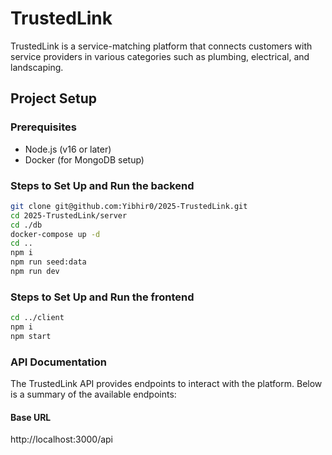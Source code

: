 # TrustedLink

TrustedLink is a service-matching platform that connects customers with service providers in various categories such as plumbing, electrical, and landscaping.

## Project Setup

### Prerequisites

- Node.js (v16 or later)
- Docker (for MongoDB setup)

### Steps to Set Up and Run the backend

```bash
git clone git@github.com:Yibhir0/2025-TrustedLink.git
cd 2025-TrustedLink/server
cd ./db
docker-compose up -d
cd ..
npm i
npm run seed:data
npm run dev
```

### Steps to Set Up and Run the frontend

```bash
cd ../client
npm i
npm start
```

### API Documentation

The TrustedLink API provides endpoints to interact with the platform. Below is a summary of the available endpoints:

#### Base URL

http://localhost:3000/api

